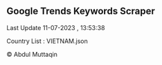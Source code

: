 

## Google Trends Keywords Scraper 
 
Last Update 11-07-2023 , 13:53:38

Country List :
VIETNAM.json



© Abdul Muttaqin 
